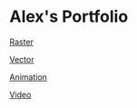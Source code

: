 # Alex's Portfolio



[Raster](raster.md)



[Vector](vector.md)



[Animation](animation.md)



[Video](video.md)
